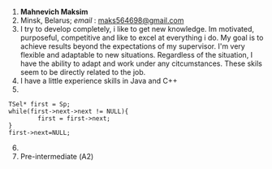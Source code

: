 1. **Mahnevich Maksim**
2. Minsk, Belarus; *email* : maks564698@gmail.com
5. I try to develop completely, i like to get new knowledge. Im motivated, purposeful, competitive and like to excel at everything i do. My goal is to achieve results beyond the expectations of my supervisor. I'm very flexible and adaptable to new situations. Regardless of the situation, I have the ability to adapt and work under any citcumstances. These skils seem to be directly related to the job.
6. I have a little experience skills in Java and С++
7. 
```
TSel* first = Sp;
while(first->next->next != NULL){
        first = first->next;
}
first->next=NULL;
```
6. 
7. Pre-intermediate (А2)
